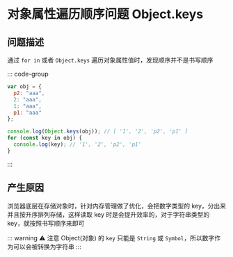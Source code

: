 # 对象属性遍历顺序问题 Object.keys

<article-info/>

## 问题描述

通过 `for in` 或者 `Object.keys` 遍历对象属性值时，发现顺序并不是书写顺序

::: code-group

```js
var obj = {
  p2: "aaa",
  2: "aaa",
  1: "aaa",
  p1: "aaa"
};

console.log(Object.keys(obj)); // [ '1', '2', 'p2', 'p1' ]
for (const key in obj) {
  console.log(key); // '1', '2', 'p2', 'p1'
}
```

:::

## 产生原因

浏览器底层在存储对象时，针对内存管理做了优化，会把数字类型的 key，分出来并且按升序排列存储，这样读取 key 时是会提升效率的，对于字符串类型的 key，就按照书写顺序来即可

::: warning ⚠️ 注意
Object(对象) 的 `key` 只能是 `String` 或 `Symbol`，所以数字作为可以会被转换为字符串
:::
